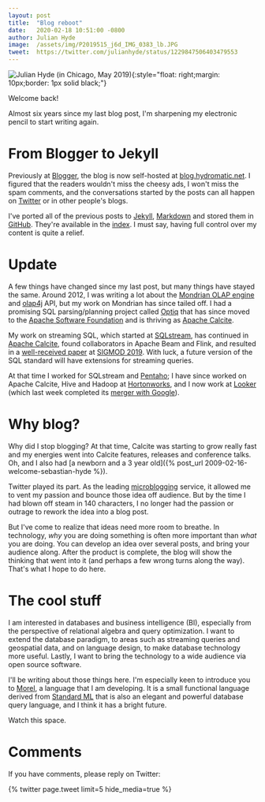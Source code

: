 ```yaml
---
layout: post
title:  "Blog reboot"
date:   2020-02-18 10:51:00 -0800
author: Julian Hyde
image:  /assets/img/P2019515_j6d_IMG_0383_lb.JPG
tweet:  https://twitter.com/julianhyde/status/1229847506403479553
---
```

![Julian Hyde (in Chicago, May 2019)](/assets/img/P2019515_j6d_IMG_0383_lb.JPG "Julian Hyde (in Chicago, May 2019)"){:style="float: right;margin: 10px;border: 1px solid black;"}

Welcome back!

Almost six years since my last blog post, I'm sharpening my electronic
pencil to start writing again.

# From Blogger to Jekyll

Previously at [Blogger](http://julianhyde.blogspot.com/), the blog is
now self-hosted at
[blog.hydromatic.net](http://blog.hydromatic.net). I figured that the
readers wouldn't miss the cheesy ads, I won't miss the spam comments,
and the conversations started by the posts can all happen on
[Twitter](https://twitter.com/julianhyde) or in other people's blogs.

I've ported all of the previous posts to
[Jekyll](https://jekyllrb.com/),
[Markdown](https://kramdown.gettalong.org/) and stored them in
[GitHub](https://github.com/julianhyde/share/tree/main/blog).
They're available in the [index](/). I must say, having full control
over my content is quite a relief.

# Update

A few things have changed since my last post, but many things have
stayed the same. Around 2012, I was writing a lot about the [Mondrian
OLAP engine](https://en.wikipedia.org/wiki/Mondrian_OLAP_server) and
[olap4j](http://olap4j.org) API, but my work on Mondrian has since
tailed off. I had a promising SQL parsing/planning project called
[Optiq](https://github.com/julianhyde/optiq) that has since moved to the
[Apache Software Foundation](https://apache.org/)
and is thriving as [Apache Calcite](https://calcite.apache.org/).

My work on streaming SQL, which started at
[SQLstream](https://sqlstream.com), has continued in
[Apache Calcite](https://calcite.apache.org/docs/stream.html), found
collaborators in Apache Beam and Flink, and resulted in a
[well-received paper](https://blog.acolyer.org/2019/07/03/one-sql-to-rule-them-all/)
at [SIGMOD 2019](https://arxiv.org/pdf/1905.12133.pdf). With
luck, a future version of the SQL standard will have extensions for
streaming queries.

At that time I worked for SQLstream and
[Pentaho](https://pentaho.com); I have since worked on Apache Calcite,
Hive and Hadoop at [Hortonworks](https://hortonworks.com), and I now
work at [Looker](https://looker.com) (which last week completed its
[merger with Google](https://techcrunch.com/2020/02/13/google-closes-2-6b-looker-acquisition/)).

# Why blog?

Why did I stop blogging? At that time, Calcite was starting to grow
really fast and my energies went into Calcite features, releases and
conference talks. Oh, and I also had
[a newborn and a 3 year old]({% post_url 2009-02-16-welcome-sebastian-hyde %}).

Twitter played its part. As the leading
[microblogging](https://en.wikipedia.org/wiki/Microblogging) service,
it allowed me to vent my passion and bounce those idea off
audience. But by the time I had blown off steam in 140 characters, I
no longer had the passion or outrage to rework the idea into a blog
post.

But I've come to realize that ideas need more room to breathe. In
technology, *why* you are doing something is often more important than
*what* you are doing. You can develop an idea over several posts, and
bring your audience along. After the product is complete, the blog
will show the thinking that went into it (and perhaps a few wrong
turns along the way). That's what I hope to do here.

# The cool stuff

I am interested in databases and business intelligence (BI),
especially from the perspective of relational algebra and query
optimization. I want to extend the database paradigm, to areas such as
streaming queries and geospatial data, and on language design, to make
database technology more useful.  Lastly, I want to bring the
technology to a wide audience via open source software.

I'll be writing about those things here. I'm especially keen to
introduce you to [Morel](https://github.com/hydromatic/morel/), a
language that I am developing. It is a small functional language
derived from [Standard ML](https://en.wikipedia.org/wiki/Standard_ML)
that is also an elegant and powerful database query language, and I
think it has a bright future.

Watch this space.

# Comments

If you have comments, please reply on Twitter:

<div data_dnt="true">
{% twitter page.tweet limit=5 hide_media=true %}
</div>
